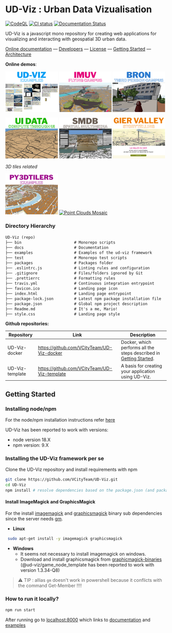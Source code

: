 # UD-Viz : Urban Data Vizualisation

[![CodeQL](https://github.com/VCityTeam/UD-Viz/actions/workflows/codeql-analysis.yml/badge.svg)](https://github.com/VCityTeam/UD-Viz/actions/workflows/codeql-analysis.yml)
[![CI status](https://travis-ci.com/VCityTeam/UD-Viz.svg?branch=master)](https://app.travis-ci.com/github/VCityTeam/UD-Viz)
[![Documentation Status](https://readthedocs.org/projects/ansicolortags/badge/?version=latest)](http://vcityteam.github.io/UD-Viz/html/index.html)

UD-Viz is a javascript mono repository for creating web applications for visualizing and interacting with geospatial 3D urban data.

[Online documentation](https://vcityteam.github.io/UD-Viz/html/index.html) &mdash;
[Developers](./docs/static/Developers.md) &mdash;
[License](./LICENSE.md) &mdash;
[Getting Started](#getting-started) &mdash;
[Architecture](./docs/static/architecture.md)

**Online demos**:

<p>
  <a href="https://projet.liris.cnrs.fr/vcity/permalink/demo-udviz-examples.html" ><img src="./img/UDVIZ-Examples.png" alt="UD-VizExamples Mosaic" width="32.5%"></a>
  <a href="https://projet.liris.cnrs.fr/vcity/permalink/demo-flying-campus.html"><img src="./img/IMUV_Homepage.png" alt="IMUV Flying Campus Mosaic" width="32.5%"></a>
  <a href="https://projet.liris.cnrs.fr/vcity/permalink/demo-deambulation-bron.html"><img src="./img/Deambulation Bron.png" alt="Deambulation Bron Mosaic" width="32.5%"></a>
</p>
<p>
  <a href="https://projet.liris.cnrs.fr/vcity/permalink/demo-ui-data-driven.html" ><img src="./img/UI_Data_Driven.png" alt="UI Data Driven Mosaic" width="32.5%"></a>
  <a href="https://projet.liris.cnrs.fr/vcity/permalink/demo-multi-dim-navigation.html"><img src="./img/MultimediaViz.png" alt="Multimedia Viz Mosaic" width="32.5%"></a>
  <a href="https://projet.liris.cnrs.fr/vcity/permalink/demo-story-telling-gier.html"><img src="./img/Gier_Valley.png" alt="Multimedia Viz Mosaic" width="32.5%"></a>
</p>

_3D tiles related_

<p>
  <a href="https://projet.liris.cnrs.fr/vcity/permalink/demo-py3dtilers.html"><img src="./img/3Dtiles.png" alt="Py3dTilers Mosaic" width="32.5%"></a>
  <a href="https://projet.liris.cnrs.fr/vcity/permalink/demo-point-cloud.html" ><img src="./img/PointClouds.png" alt="Point Clouds Mosaic" width="32.5%"></a>
</p>


### Directory Hierarchy

```
UD-Viz (repo)
├── bin                       # Monorepo scripts
├── docs                      # Documentation
├── examples                  # Examples of the ud-viz framework
├── test                      # Monorepo test scripts
├── packages                  # Packages folder
├── .eslintrc.js              # Linting rules and configuration
├── .gitignore                # Files/folders ignored by Git
├── .prettierrc               # Formatting rules
├── travis.yml                # Continuous integration entrypoint
├── favicon.ico               # Landing page icon
├── index.html                # Landing page entrypoint
├── package-lock.json         # Latest npm package installation file
├── package.json              # Global npm project description
├── Readme.md                 # It's a me, Mario!
├── style.css                 # Landing page style
```

**Github repositories:**

| Repository      | Link                                         | Description                                                                            |
| --------------- | -------------------------------------------- | -------------------------------------------------------------------------------------- |
| UD-Viz-docker   | https://github.com/VCityTeam/UD-Viz-docker   | Docker, which performs all the steps described in [Getting Started](#getting-started). |
| UD-Viz-template | https://github.com/VCityTeam/UD-Viz-template | A basis for creating your application using UD-Viz.                                    |

## Getting Started

### Installing node/npm

For the node/npm installation instructions refer [here](https://github.com/VCityTeam/UD-SV/blob/master/Tools/ToolNpm.md)

UD-Viz has been reported to work with versions:

- node version 18.X
- npm version: 9.X

### Installing the UD-Viz framework per se

Clone the UD-Viz repository and install requirements with npm

```bash
git clone https://github.com/VCityTeam/UD-Viz.git
cd UD-Viz
npm install # resolve dependencies based on the package.json (and package-lock.json if it exists)
```

#### Install ImageMagick and GraphicsMagick

For the install [imagemagick](https://imagemagick.org/index.php) and [graphicsmagick](http://www.graphicsmagick.org/) binary sub dependencies since the server needs [gm](https://www.npmjs.com/package/gm?activeTab=readme).

- **Linux**

```bash
 sudo apt-get install -y imagemagick graphicsmagick
```

- **Windows**
  - It seems not necessary to install imagemagick on windows.
  - Download and install graphicsmagick from [graphicmagick-binaries](https://sourceforge.net/projects/graphicsmagick/files/graphicsmagick-binaries/) (@ud-viz/game_node_template has been reported to work with version 1.3.34-Q8)

> ⚠️ TIP : allias `gm` doesn't work in powershell because it conflicts with the command Get-Member !!!!

### How to run it locally?

```bash
npm run start
```

After running go to [localhost:8000](http://localhost:8000) which links to [documentation](./docs/) and [examples](./examples/)
